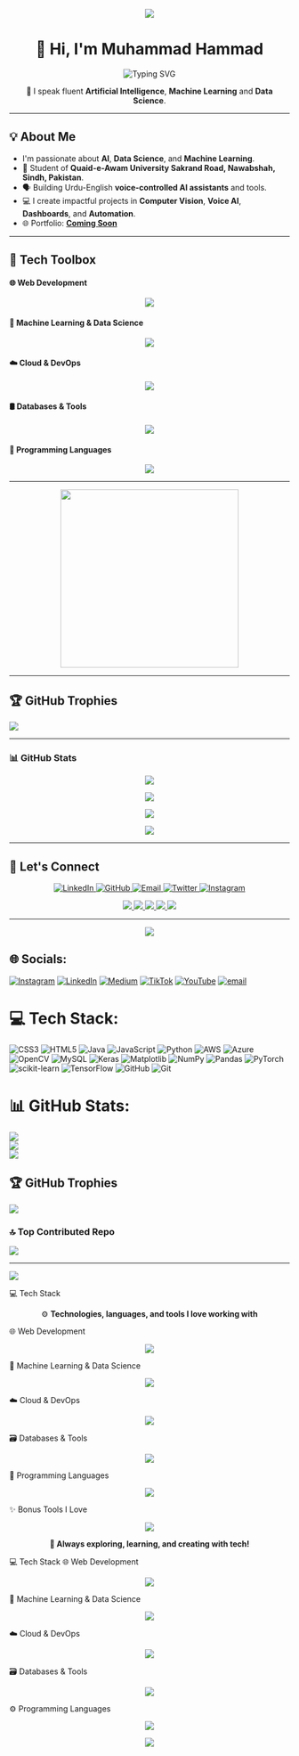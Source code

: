<!-- 🌟 Soft Animated Header Banner -->
<p align="center">
  <img src="https://capsule-render.vercel.app/api?type=waving&color=617094&height=200&section=header&text=Welcome%20to%20Muhammad%20Hammad%20World&fontSize=38&fontAlign=50&fontColor=ffffff" />
</p>

<!-- 🙋 Name and Subtitle -->
<div align="center">

# 👋 Hi, I'm Muhammad Hammad

![Typing SVG](https://readme-typing-svg.demolab.com?font=Fira+Code&size=22&duration=3000&pause=1000&color=00d9ff&center=true&vCenter=true&width=600&lines=AI%2FData+Scientist+%7C+Kaggle+Notebook+Expert;Turning+Data+into+Intelligence;Building+the+Future+with+AI;Let’s+Turn+Your+Data+into+Decisions)

🎯 I speak fluent **Artificial Intelligence**, **Machine Learning** and **Data Science**.

</div>

---

## 💡 About Me

-  I'm passionate about **AI**, **Data Science**, and **Machine Learning**.
- 🏫 Student of **Quaid-e-Awam University Sakrand Road, Nawabshah, Sindh, Pakistan**.
- 🗣️ Building Urdu-English **voice-controlled AI assistants** and tools.
- 💻 I create impactful projects in **Computer Vision**, **Voice AI**, **Dashboards**, and **Automation**.
- 🌐 Portfolio: [**Coming Soon**](https://github.com/salarmastoi110)

---

## 🧰 Tech Toolbox

<h4>🌐 Web Development </h4>
<p align="center"> <img src="https://skillicons.dev/icons?i=html,css,js" /> </p>
<h4>🧠 Machine Learning & Data Science</h4>
<p align="center"> <img src="https://skillicons.dev/icons?i=python,tensorflow,pytorch,opencv,sklearn,numpy,pandas" /> </p>
<h4>☁️ Cloud & DevOps </h4>
<p align="center"> <img src="https://skillicons.dev/icons?i=aws,azure,docker" /> </p>
<h4>🛢 Databases & Tools</h4>
<p align="center"> <img src="https://skillicons.dev/icons?i=mysql,git,github,vscode" /> </p>
<h4>🐍 Programming Languages</h4>
<p align="center"> <img src="https://skillicons.dev/icons?i=python" /> </p>

---

<!-- 🎥 Content Creation Animation -->
<p align="center">
  <img src="https://media.giphy.com/media/lP8xu5t2DLGG045H8F/giphy.gif" width="320px" />
</p>

---

## 🏆 GitHub Trophies
![](https://github-profile-trophy.vercel.app/?username=hammadrehmani1020&theme=radical&no-frame=false&no-bg=true&margin-w=4)

---


### 📊 GitHub Stats

<p align="center">
  <img src="https://github-readme-streak-stats.herokuapp.com?user=hammadrehmani1020&theme=transparent&hide_border=false" />
</p>

<p align="center">
  <img src="https://github-readme-stats.vercel.app/api?username=hammadrehmani1020&show_icons=true&theme=transparent&hide_border=false&rank_icon=github" />
</p>

<p align="center">
  <img src="https://github-contributor-stats.vercel.app/api?username=hammadrehmani1020&limit=5&theme=transparent&combine_all_yearly_contributions=true" />
</p>

<p align="center">
  <img src="https://github-readme-stats.vercel.app/api/top-langs/?username=hammadrehmani1020&layout=compact&theme=transparent&hide_border=false" />
</p>

---


## 🔗 Let's Connect

<p align="center"> 
  <a href="https://www.linkedin.com/in/hammadrehmani1020" target="_blank"> <img src="https://skillicons.dev/icons?i=linkedin&theme=dark" alt="LinkedIn" /> </a> 
  <a href="https://github.com/hammadrehmani1020" target="_blank"> <img src="https://skillicons.dev/icons?i=github&theme=dark" alt="GitHub" /> </a> 
  <a href="mailto:hammadrehmani1020@gmail.com" target="_blank"> <img src="https://skillicons.dev/icons?i=gmail&theme=dark" alt="Email" /> </a> 
  <a href="https://twitter.com/YOUR-TWITTER-USERNAME" target="_blank"> <img src="https://skillicons.dev/icons?i=twitter&theme=dark" alt="Twitter" /> </a> 
  <a href="https://www.instagram.com/hammadrehmani1020" target="_blank"> <img src="https://skillicons.dev/icons?i=instagram&theme=dark" alt="Instagram" /> </a> 
</p>

<p align="center">
  <a href="https://www.linkedin.com/in/hammadrehmani1020/">
    <img src="https://img.shields.io/badge/LinkedIn-%230A66C2.svg?style=for-the-badge&logo=linkedin&logoColor=white" />
  </a>
  <a href="https://www.instagram.com/hammadrehmani1020/">
    <img src="https://img.shields.io/badge/Instagram-%23E4405F.svg?style=for-the-badge&logo=instagram&logoColor=white" />
  </a>
  <a href="https://www.tiktok.com/@hammadrehmani1020">
    <img src="https://img.shields.io/badge/TikTok-%23000000.svg?style=for-the-badge&logo=tiktok&logoColor=white" />
  </a>
  <a href="https://github.com/hammadrehmani1020">
    <img src="https://img.shields.io/badge/GitHub-%23121011.svg?style=for-the-badge&logo=github&logoColor=white" />
  </a>
  <a href="https://youtube.com/@hammadrehmani1020">
    <img src="https://img.shields.io/badge/YouTube-%23FF0000.svg?style=for-the-badge&logo=youtube&logoColor=white" />
  </a>
</p>

---

<!-- 🌷 Footer Banner -->
<p align="center">
  <img src="https://capsule-render.vercel.app/api?type=waving&color=617094&height=120&section=footer" />
</p>






## 🌐 Socials:
[![Instagram](https://img.shields.io/badge/Instagram-%23E4405F.svg?logo=Instagram&logoColor=white)](https://instagram.com/hammadrehmani1020) [![LinkedIn](https://img.shields.io/badge/LinkedIn-%230077B5.svg?logo=linkedin&logoColor=white)](https://linkedin.com/in/hammadrehmani1020) [![Medium](https://img.shields.io/badge/Medium-12100E?logo=medium&logoColor=white)](https://medium.com/@hammadrehmani1020) [![TikTok](https://img.shields.io/badge/TikTok-%23000000.svg?logo=TikTok&logoColor=white)](https://tiktok.com/@hammadrehmani1020) [![YouTube](https://img.shields.io/badge/YouTube-%23FF0000.svg?logo=YouTube&logoColor=white)](https://youtube.com/@hammadrehmani1020) [![email](https://img.shields.io/badge/Email-D14836?logo=gmail&logoColor=white)](mailto:hammadrehmani1020) 

# 💻 Tech Stack:
![CSS3](https://img.shields.io/badge/css3-%231572B6.svg?style=for-the-badge&logo=css3&logoColor=white) ![HTML5](https://img.shields.io/badge/html5-%23E34F26.svg?style=for-the-badge&logo=html5&logoColor=white) ![Java](https://img.shields.io/badge/java-%23ED8B00.svg?style=for-the-badge&logo=openjdk&logoColor=white) ![JavaScript](https://img.shields.io/badge/javascript-%23323330.svg?style=for-the-badge&logo=javascript&logoColor=%23F7DF1E) ![Python](https://img.shields.io/badge/python-3670A0?style=for-the-badge&logo=python&logoColor=ffdd54) ![AWS](https://img.shields.io/badge/AWS-%23FF9900.svg?style=for-the-badge&logo=amazon-aws&logoColor=white) ![Azure](https://img.shields.io/badge/azure-%230072C6.svg?style=for-the-badge&logo=microsoftazure&logoColor=white) ![OpenCV](https://img.shields.io/badge/opencv-%23white.svg?style=for-the-badge&logo=opencv&logoColor=white) ![MySQL](https://img.shields.io/badge/mysql-4479A1.svg?style=for-the-badge&logo=mysql&logoColor=white) ![Keras](https://img.shields.io/badge/Keras-%23D00000.svg?style=for-the-badge&logo=Keras&logoColor=white) ![Matplotlib](https://img.shields.io/badge/Matplotlib-%23ffffff.svg?style=for-the-badge&logo=Matplotlib&logoColor=black) ![NumPy](https://img.shields.io/badge/numpy-%23013243.svg?style=for-the-badge&logo=numpy&logoColor=white) ![Pandas](https://img.shields.io/badge/pandas-%23150458.svg?style=for-the-badge&logo=pandas&logoColor=white) ![PyTorch](https://img.shields.io/badge/PyTorch-%23EE4C2C.svg?style=for-the-badge&logo=PyTorch&logoColor=white) ![scikit-learn](https://img.shields.io/badge/scikit--learn-%23F7931E.svg?style=for-the-badge&logo=scikit-learn&logoColor=white) ![TensorFlow](https://img.shields.io/badge/TensorFlow-%23FF6F00.svg?style=for-the-badge&logo=TensorFlow&logoColor=white) ![GitHub](https://img.shields.io/badge/github-%23121011.svg?style=for-the-badge&logo=github&logoColor=white) ![Git](https://img.shields.io/badge/git-%23F05033.svg?style=for-the-badge&logo=git&logoColor=white)
# 📊 GitHub Stats:
![](https://github-readme-stats.vercel.app/api?username=hammadrehmani1020&theme=transparent&hide_border=false&include_all_commits=true&count_private=false)<br/>
![](https://nirzak-streak-stats.vercel.app/?user=hammadrehmani1020&theme=transparent&hide_border=false)<br/>
![](https://github-readme-stats.vercel.app/api/top-langs/?username=hammadrehmani1020&theme=transparent&hide_border=false&include_all_commits=true&count_private=false&layout=compact)

## 🏆 GitHub Trophies
![](https://github-profile-trophy.vercel.app/?username=hammadrehmani1020&theme=radical&no-frame=false&no-bg=true&margin-w=4)

### 🔝 Top Contributed Repo
![](https://github-contributor-stats.vercel.app/api?username=hammadrehmani1020&limit=5&theme=dark&combine_all_yearly_contributions=true)

---
[![](https://visitcount.itsvg.in/api?id=hammadrehmani1020&icon=0&color=0)](https://visitcount.itsvg.in)

<!-- Proudly created with GPRM ( https://gprm.itsvg.in ) -->

💻 Tech Stack
<p align="center"> ⚙️ <b>Technologies, languages, and tools I love working with</b> </p>
🌐 Web Development
<p align="center"> <img src="https://skillicons.dev/icons?i=html,css,js&theme=dark" /> </p>
🧠 Machine Learning & Data Science
<p align="center"> <img src="https://skillicons.dev/icons?i=python,tensorflow,pytorch,opencv,sklearn,numpy,pandas&theme=dark" /> </p>
☁️ Cloud & DevOps
<p align="center"> <img src="https://skillicons.dev/icons?i=aws,azure,docker&theme=dark" /> </p>
🗃️ Databases & Tools
<p align="center"> <img src="https://skillicons.dev/icons?i=mysql,git,github,vscode&theme=dark" /> </p>
💬 Programming Languages
<p align="center"> <img src="https://skillicons.dev/icons?i=java,python&theme=dark" /> </p>
✨ Bonus Tools I Love
<p align="center"> <img src="https://skillicons.dev/icons?i=postman,figma,linux&theme=dark" /> </p>
<p align="center"> <b>🌟 Always exploring, learning, and creating with tech!</b> </p>


💻 Tech Stack
🌐 Web Development
<p align="center"> <img src="https://skillicons.dev/icons?i=html,css,js" /> </p>
🧠 Machine Learning & Data Science
<p align="center"> <img src="https://skillicons.dev/icons?i=python,tensorflow,pytorch,opencv,sklearn,numpy,pandas" /> </p>
☁️ Cloud & DevOps
<p align="center"> <img src="https://skillicons.dev/icons?i=aws,azure,docker" /> </p>
🗃️ Databases & Tools
<p align="center"> <img src="https://skillicons.dev/icons?i=mysql,git,github,vscode" /> </p>
⚙️ Programming Languages
<p align="center"> <img src="https://skillicons.dev/icons?i=java,python" /> </p>




<p align="center"> <img src="https://skillicons.dev/icons?i=html,css,java,js,python,aws,azure,opencv,mysql,keras,matplotlib,numpy,pandas,pytorch,sklearn,tensorflow,git,github" /> </p>




